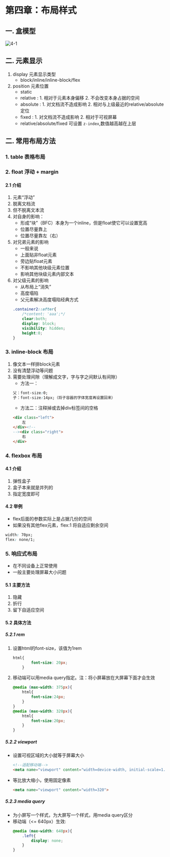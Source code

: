 # 第四章：布局样式

## 一. 盒模型
![4-1](https://s2.ax1x.com/2020/03/04/3I2ZW9.th.png)
## 二. 元素显示
1. display 元素显示类型
	* block/inline/inline-block/flex
2. position 元素位置
	* static
	* relative : 1. 相对于元素本身偏移 2. 不会改变本身占据的空间
	* absolute : 1. 对文档流不造成影响 2. 相对与上级最近的relative/absolute定位
	* fixed : 1. 对文档流不造成影响 2. 相对于可视屏幕
	* relative/absolute/fixed 可设置 `z-index`,数值越高越在上层

## 二. 常用布局方法
### 1. table 表格布局
### 2. float 浮动 + margin
#### 2.1 介绍
1. 元素“浮动”
2. 脱离文档流
3. 但不脱离文本流
4. 对自身的影响：
    * 形成“块”（BFC）本身为一个inline，但是float使它可以设置宽高
    * 位置尽量靠上
    * 位置尽量靠左（右）
5. 对兄弟元素的影响
    * 一般来说
    * 上面贴非float元素
    * 旁边贴float元素
    * 不影响其他块级元素位置
    * 影响其他块级元素内部文本
6. 对父级元素的影响
    * 从布局上“消失”
    * 高度塌陷
    * 父元素解决高度塌陷经典方式
    ```css
    .container2::after{
        /*content: 'aaa';*/
        clear:both;
        display: block;
        visibility: hidden;
        height:0;
    }
    ```
    
### 3. inline-block 布局
1. 像文本一样排block元素
2. 没有清楚浮动等问题
3. 需要处理间隙（理解成文字，字与字之间默认有间隙）
    * 方法一：
    ```css
    父：font-size:0;
    子：font-size:14px;（将子容器的字体宽度再设置回来）
    ```
    * 方法二：注释掉或去掉div标签间的空格
    ```html
    <div class="left">
        左
    </div><!--
    --><div class="right">
        右
    </div>
    ```
    

### 4. flexbox 布局
#### 4.1 介绍
1. 弹性盒子
2. 盒子本来就是并列的
3. 指定宽度即可
#### 4.2 举例
* flex后面的参数实际上是占据几份的空间
* 如果没有其他flex元素，flex:1 将自适应剩余空间
```css
width: 70px;
flex: none/1;
```

### 5. 响应式布局
* 在不同设备上正常使用
* 一般主要处理屏幕大小问题
#### 5.1 主要方法
1. 隐藏
2. 折行
3. 留下自适应空间
#### 5.2 具体方法
##### 5.2.1 rem
1. 设置html的font-size，该值为1rem
    ```css
    html{
            font-size: 20px;
        }
    ```
2. 移动端可以用media query指定。注：将小屏幕放在大屏幕下面才会生效
    ```css
    @media (max-width: 375px){
        html{
            font-size:24px;
        }
    }
    @media (max-width: 320px){
        html{
            font-size:20px;
        }
    }
    ```
##### 5.2.2 viewport
* 设置可视区域的大小就等于屏幕大小
    ```html
    <!--适配移动端-->
    <meta name="viewport" content="width=device-width, initial-scale=1.0">
    ```
* 等比放大缩小，使用固定像素
    ```html
    <meta name="viewport" content="width=320">
    ```
##### 5.2.3 media query 
* 为小屏写一个样式，为大屏写一个样式，用media query区分
* 移动端（<= 640px）生效:
    ```css
    @media (max-width: 640px){
        .left{
            display: none;
        }
    }
    
    ```

<comment/>
